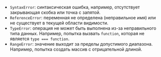 - `SyntaxError`: синтаксическая ошибка, например, отсутствует закрывающая скобка или точка с запятой.
- `ReferenceError`: переменная не определена (неправильное имя) или не существует в текущей области видимости.
- `TypeError`: операция не может быть выполнена из-за неправильного типа данных. 
  Например, попытка вызвать `function`, которая не является `type === function`.
- `RangeError`: значение выходит за пределы допустимого диапазона. 
  Например, попытка создать массив с отрицательной длиной.

